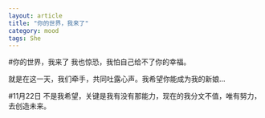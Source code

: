 ```yaml
---
layout: article
title: "你的世界，我来了"
category: mood
tags: She
---
```

#你的世界，我来了
我也惊恐，我怕自己给不了你的幸福。


就是在这一天，我们牵手，共同吐露心声。我希望你能成为我的新娘...

#11月22日
不是我希望，关键是我有没有那能力，现在的我分文不值，唯有努力，去创造未来。

